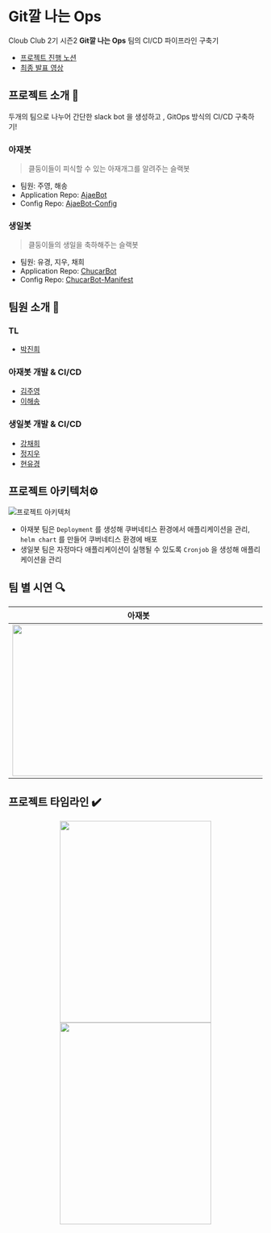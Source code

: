 # Git깔 나는 Ops


Cloub Club 2기 시즌2  **Git깔 나는 Ops** 팀의 CI/CD 파이프라인 구축기

- [프로젝트 진행 노션](https://cloudclub.notion.site/Git-Ops-c669d76dfbfe4cc781a2be58e599623d)
- [최종 발표 영상](https://youtu.be/PoSEdVg2cFQ)

## 프로젝트 소개 👋


두개의 팀으로 나누어 간단한 slack bot 을 생성하고 , GitOps 방식의 CI/CD 구축하기!

### 아재봇

> 클둥이들이 피식할 수 있는 아재개그를 알려주는 슬랙봇

- 팀원: 주영, 해송
- Application Repo: [AjaeBot](https://github.com/cloud-club/GitOps-AjaeBot)
- Config Repo: [AjaeBot-Config](https://github.com/cloud-club/GitOps-AjaeBot-Config)

### 생일봇

> 클둥이들의 생일을 축하해주는 슬랙봇

- 팀원: 유경, 지우, 채희
- Application Repo: [ChucarBot](https://github.com/cloud-club/GitOps-ChucarBot)
- Config Repo: [ChucarBot-Manifest](https://github.com/cloud-club/GitOps-ChucarBot-Manifest)

## 팀원 소개 🥇

### TL
- [박진희](https://github.com/gineepark)
### 아재봇 개발 & CI/CD
- [김주영](https://github.com/juyoung810)
- [이해송](https://github.com/pinetree2)
### 생일봇 개발 & CI/CD
- [강채희](https://github.com/chaeheekang)
- [정지우](https://github.com/ziwooda)
- [현유경](https://github.com/yugyeongh)

## 프로젝트 아키텍처⚙️

![프로젝트 아키텍처](https://user-images.githubusercontent.com/57140735/217547435-2c75a736-5223-4fa3-9f97-9f3cc33c27de.png)

- 아재봇 팀은 `Deployment` 를 생성해 쿠버네티스 환경에서 애플리케이션을 관리, `helm chart` 를 만들어 쿠버네티스 환경에 배포
- 생일봇 팀은 자정마다 애플리케이션이 실행될 수 있도록 `Cronjob` 을 생성해 애플리케이션을 관리

## 팀 별 시연 🔍
| 아재봇 | 생일봇|
| ---- | ----|
|<img src="https://user-images.githubusercontent.com/57140735/217547699-797baa9c-65cc-4b63-ab22-1d0af63e9817.gif" width="500px" height="300px" >|<img width="500px" height="300px" alt="image" src="https://user-images.githubusercontent.com/57140735/217550837-286a2440-ed84-4a14-978e-52a89e1bcdad.png">|

## 프로젝트 타임라인 ✔️

<p align="center">
<img src="https://user-images.githubusercontent.com/57140735/217548014-b5efebbc-a29c-4616-bb4c-0096f391ddd3.png" width="300px" height="400px" >
<img src="https://user-images.githubusercontent.com/57140735/217548084-7d4937cc-c6e9-4fb5-9285-57d3d6bd4a8a.png" width="300px" height="400px" >
</p>
